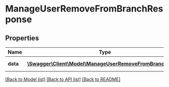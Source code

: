 # ManageUserRemoveFromBranchResponse

## Properties
Name | Type | Description | Notes
------------ | ------------- | ------------- | -------------
**data** | [**\Swagger\Client\Model\ManageUserRemoveFromBranchData[]**](ManageUserRemoveFromBranchData.md) | Success or failure | 

[[Back to Model list]](../README.md#documentation-for-models) [[Back to API list]](../README.md#documentation-for-api-endpoints) [[Back to README]](../README.md)


